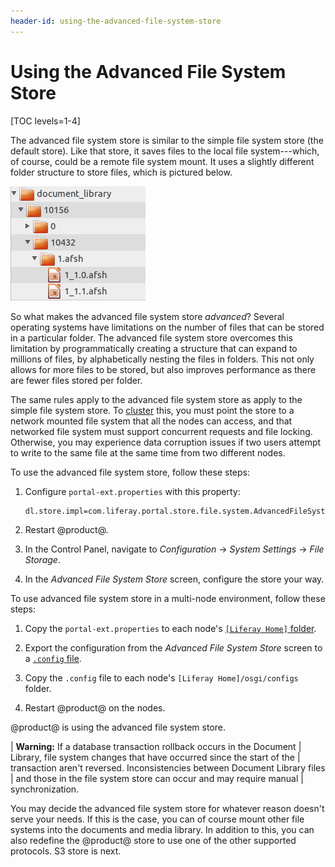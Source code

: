 ```yaml
---
header-id: using-the-advanced-file-system-store
---
```


# Using the Advanced File System Store

[TOC levels=1-4]

The advanced file system store is similar to the simple file system
store (the default store). Like that store, it saves files to the local file
system---which, of course, could be a remote file system mount. It uses a
slightly different folder structure to store files, which is pictured below. 

![Figure 1: The advanced file system store creates a more nested folder structure than the file system store.](../../../images/enterprise-adv-file-system-store.png)

So what makes the advanced file system store *advanced*? Several operating
systems have limitations on the number of files that can be stored in a
particular folder. The advanced file system store overcomes this limitation by
programmatically creating a structure that can expand to millions of files, by
alphabetically nesting the files in folders. This not only allows for more files
to be stored, but also improves performance as there are fewer files stored per
folder. 

The same rules apply to the advanced file system store as apply to the simple
file system store. To [cluster](/docs/7-2/deploy/-/knowledge_base/d/product-clustering) this, you must point the store to a network
mounted file system that all the nodes can access, and that networked file
system must support concurrent requests and file locking. Otherwise, you may
experience data corruption issues if two users attempt to write to the same file
at the same time from two different nodes.

To use the advanced file system store, follow these steps:

1.  Configure `portal-ext.properties` with this property: 

    ```properties
    dl.store.impl=com.liferay.portal.store.file.system.AdvancedFileSystemStore
    ```

2.  Restart @product@.

3.  In the Control Panel, navigate to *Configuration* &rarr; *System
    Settings* &rarr; *File Storage*. 

4.  In the *Advanced File System Store* screen, configure the store your way. 

To use advanced file system store in a multi-node environment, follow these
steps:

1.  Copy the `portal-ext.properties` to each node's
    [`[Liferay Home]` folder](/docs/7-2/deploy/-/knowledge_base/d/liferay-home). 

2.  Export the configuration from the *Advanced File System Store* screen to a 
    [`.config` file](/docs/7-2/user/-/knowledge_base/u/understanding-system-configuration-files). 

3.  Copy the `.config` file to each node's `[Liferay Home]/osgi/configs` folder.

4.  Restart @product@ on the nodes.
 
@product@ is using the advanced file system store. 

| **Warning:** If a database transaction rollback occurs in the Document 
| Library, file system changes that have occurred since the start of the
| transaction aren't reversed. Inconsistencies between Document Library files
| and those in the file system store can occur and may require manual
| synchronization.

You may decide the advanced file system store for whatever reason doesn't serve
your needs. If this is the case, you can of course mount other file systems into
the documents and media library. In addition to this, you can also redefine the
@product@ store to use one of the other supported protocols. S3 store is next. 
